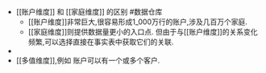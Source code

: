 - [[账户维度]] 和 [[家庭维度]] 的区别 #数据仓库
	- [[账户维度]]非常巨大,很容易形成1_000万行的账户,涉及几百万个家庭.
	- [[家庭维度]]则提供数据量更小的入口点. 但由于与[[账户维度]]的关系变化频繁,可以选择直接在事实表中获取它们的关联.
-
- [[多值维度]],例如 账户可以有一个或多个客户.
